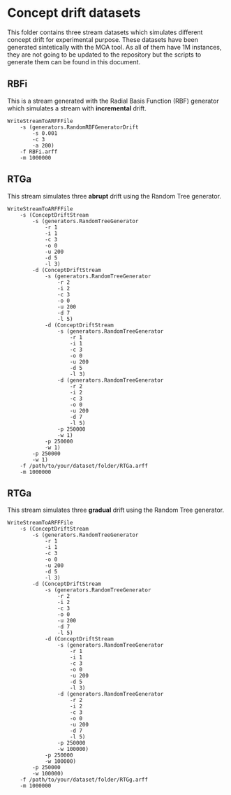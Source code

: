# Concept drift datasets
This folder contains three stream datasets which simulates different concept drift for experimental purpose. 
These datasets have been generated sintetically with the MOA tool. 
As all of them have 1M instances, they are not going to be updated to the repository but the scripts to generate them can be found in this document.

## RBFi 
This is a stream generated with the Radial Basis Function (RBF) generator which simulates a stream with **incremental** drift.  

```
WriteStreamToARFFFile 
    -s (generators.RandomRBFGeneratorDrift 
        -s 0.001 
        -c 3 
        -a 200) 
    -f RBFi.arff 
    -m 1000000
```

## RTGa

This stream simulates three **abrupt** drift using the Random Tree generator.

```
WriteStreamToARFFFile 
    -s (ConceptDriftStream 
        -s (generators.RandomTreeGenerator 
            -r 1 
            -i 1 
            -c 3 
            -o 0 
            -u 200
            -d 5 
            -l 3) 
        -d (ConceptDriftStream 
            -s (generators.RandomTreeGenerator 
                -r 2 
                -i 2 
                -c 3 
                -o 0 
                -u 200 
                -d 7 
                -l 5) 
            -d (ConceptDriftStream 
                -s (generators.RandomTreeGenerator 
                    -r 1
                    -i 1
                    -c 3 
                    -o 0 
                    -u 200
                    -d 5
                    -l 3) 
                -d (generators.RandomTreeGenerator 
                    -r 2 
                    -i 2 
                    -c 3 
                    -o 0 
                    -u 200 
                    -d 7 
                    -l 5) 
                -p 250000 
                -w 1) 
            -p 250000 
            -w 1) 
        -p 250000 
        -w 1) 
    -f /path/to/your/dataset/folder/RTGa.arff 
    -m 1000000
```
## RTGa

This stream simulates three **gradual** drift using the Random Tree generator.

```
WriteStreamToARFFFile 
    -s (ConceptDriftStream 
        -s (generators.RandomTreeGenerator 
            -r 1 
            -i 1 
            -c 3 
            -o 0 
            -u 200
            -d 5 
            -l 3) 
        -d (ConceptDriftStream 
            -s (generators.RandomTreeGenerator 
                -r 2 
                -i 2 
                -c 3 
                -o 0 
                -u 200 
                -d 7 
                -l 5) 
            -d (ConceptDriftStream 
                -s (generators.RandomTreeGenerator 
                    -r 1
                    -i 1
                    -c 3 
                    -o 0 
                    -u 200
                    -d 5
                    -l 3) 
                -d (generators.RandomTreeGenerator 
                    -r 2 
                    -i 2 
                    -c 3 
                    -o 0 
                    -u 200 
                    -d 7 
                    -l 5) 
                -p 250000 
                -w 100000) 
            -p 250000 
            -w 100000) 
        -p 250000 
        -w 100000) 
    -f /path/to/your/dataset/folder/RTGg.arff 
    -m 1000000
```



